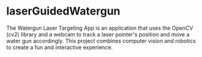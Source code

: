 # laserGuidedWatergun
The Watergun Laser Targeting App is an application that uses the OpenCV (cv2) library and a webcam to track a laser pointer's position and move a water gun accordingly. This project combines computer vision and robotics to create a fun and interactive experience.
